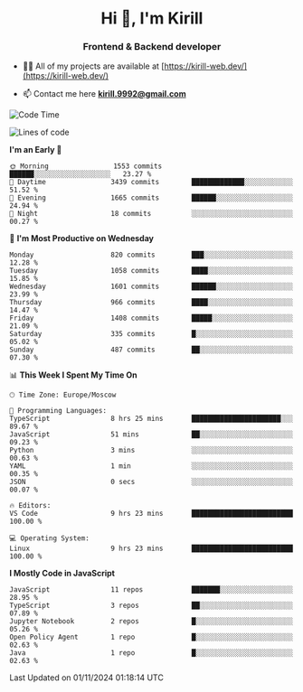 <h1 align="center">Hi 👋, I'm Kirill</h1>
<h3 align="center">Frontend & Backend developer</h3>

- 👨‍💻 All of my projects are available at [https://kirill-web.dev/](https://kirill-web.dev/)

- 📫 Contact me here **kirill.9992@gmail.com**











<!--START_SECTION:waka-->
![Code Time](http://img.shields.io/badge/Code%20Time-2%2C021%20hrs%2036%20mins-blue)

![Lines of code](https://img.shields.io/badge/From%20Hello%20World%20I%27ve%20Written-4.9%20million%20lines%20of%20code-blue)

**I'm an Early 🐤** 

```text
🌞 Morning                1553 commits        ██████░░░░░░░░░░░░░░░░░░░   23.27 % 
🌆 Daytime                3439 commits        █████████████░░░░░░░░░░░░   51.52 % 
🌃 Evening                1665 commits        ██████░░░░░░░░░░░░░░░░░░░   24.94 % 
🌙 Night                  18 commits          ░░░░░░░░░░░░░░░░░░░░░░░░░   00.27 % 
```
📅 **I'm Most Productive on Wednesday** 

```text
Monday                   820 commits         ███░░░░░░░░░░░░░░░░░░░░░░   12.28 % 
Tuesday                  1058 commits        ████░░░░░░░░░░░░░░░░░░░░░   15.85 % 
Wednesday                1601 commits        ██████░░░░░░░░░░░░░░░░░░░   23.99 % 
Thursday                 966 commits         ████░░░░░░░░░░░░░░░░░░░░░   14.47 % 
Friday                   1408 commits        █████░░░░░░░░░░░░░░░░░░░░   21.09 % 
Saturday                 335 commits         █░░░░░░░░░░░░░░░░░░░░░░░░   05.02 % 
Sunday                   487 commits         ██░░░░░░░░░░░░░░░░░░░░░░░   07.30 % 
```


📊 **This Week I Spent My Time On** 

```text
🕑︎ Time Zone: Europe/Moscow

💬 Programming Languages: 
TypeScript               8 hrs 25 mins       ██████████████████████░░░   89.67 % 
JavaScript               51 mins             ██░░░░░░░░░░░░░░░░░░░░░░░   09.23 % 
Python                   3 mins              ░░░░░░░░░░░░░░░░░░░░░░░░░   00.63 % 
YAML                     1 min               ░░░░░░░░░░░░░░░░░░░░░░░░░   00.35 % 
JSON                     0 secs              ░░░░░░░░░░░░░░░░░░░░░░░░░   00.07 % 

🔥 Editors: 
VS Code                  9 hrs 23 mins       █████████████████████████   100.00 % 

💻 Operating System: 
Linux                    9 hrs 23 mins       █████████████████████████   100.00 % 
```

**I Mostly Code in JavaScript** 

```text
JavaScript               11 repos            ███████░░░░░░░░░░░░░░░░░░   28.95 % 
TypeScript               3 repos             ██░░░░░░░░░░░░░░░░░░░░░░░   07.89 % 
Jupyter Notebook         2 repos             █░░░░░░░░░░░░░░░░░░░░░░░░   05.26 % 
Open Policy Agent        1 repo              █░░░░░░░░░░░░░░░░░░░░░░░░   02.63 % 
Java                     1 repo              █░░░░░░░░░░░░░░░░░░░░░░░░   02.63 % 
```




 Last Updated on 01/11/2024 01:18:14 UTC
<!--END_SECTION:waka-->
